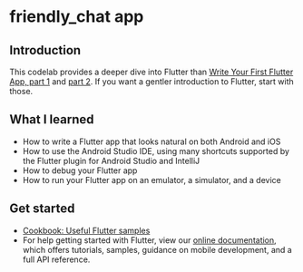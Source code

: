 friendly_chat app
================

Introduction
------------

This codelab provides a deeper dive into Flutter than [Write Your First Flutter App, part 1](https://codelabs.developers.google.com/codelabs/first-flutter-app-pt1) and [part 2](https://codelabs.developers.google.com/codelabs/first-flutter-app-pt2). If you want a gentler introduction to Flutter, start with those.

What I learned
--------------

- How to write a Flutter app that looks natural on both Android and iOS
- How to use the Android Studio IDE, using many shortcuts supported by the Flutter plugin for Android Studio and IntelliJ
- How to debug your Flutter app
- How to run your Flutter app on an emulator, a simulator, and a device

Get started
-----------
- [Cookbook: Useful Flutter samples](https://flutter.dev/docs/cookbook)
- For help getting started with Flutter, view our [online documentation](https://flutter.dev/docs), which offers tutorials, samples, guidance on mobile development, and a full API reference.
